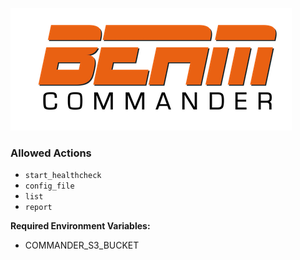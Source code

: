 ![beam-commander-logo.png](beam-commander-logo.png)


### Allowed Actions

- `start_healthcheck`
- `config_file`
- `list`
- `report`

**Required Environment Variables:**

- COMMANDER_S3_BUCKET


